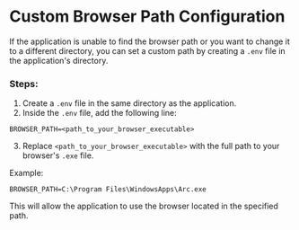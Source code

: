 # Custom Browser Path Configuration

If the application is unable to find the browser path or you want to change it to a different directory, you can set a custom path by creating a `.env` file in the application's directory.

### Steps:

1. Create a `.env` file in the same directory as the application.
2. Inside the `.env` file, add the following line:
```
BROWSER_PATH=<path_to_your_browser_executable>
```
3. Replace `<path_to_your_browser_executable>` with the full path to your browser's `.exe` file.

Example:
```
BROWSER_PATH=C:\Program Files\WindowsApps\Arc.exe
```
This will allow the application to use the browser located in the specified path.
